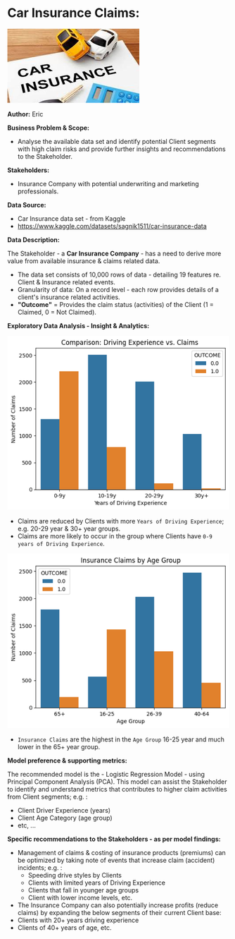 # **Car Insurance Claims:**


![ReadMe Image](https://github.com/FoxEW/Car-Insurance-Claims/blob/main/Car_Insurance.jpg?raw=true)

**Author:** Eric


**Business Problem & Scope:**

- Analyse the available data set and identify potential Client segments with high claim risks and provide further insights and recommendations to the Stakeholder. 


**Stakeholders:**

- Insurance Company with potential underwriting and marketing professionals.


**Data Source:**

- Car Insurance data set - from Kaggle
- https://www.kaggle.com/datasets/sagnik1511/car-insurance-data


**Data Description:**

The Stakeholder - a **Car Insurance Company** - has a need to derive more value from available insurance & claims related data.

- The data set consists of 10,000 rows of data - detailing 19 features re. Client & Insurance related events.
- Granularity of data: On a record level - each row provides details of a client's insurance related activities.
- **"Outcome"** = Provides the claim status (activities) of the Client (1 = Claimed, 0 = Not Claimed).


**Exploratory Data Analysis - Insight & Analytics:**

![ReadMe Image](https://github.com/FoxEW/Car-Insurance-Claims/blob/main/Insurance%20Claims%20by%20Driving%20Experience.png?raw=true)

- Claims are reduced by Clients with more ```Years of Driving Experience```; e.g. 20-29 year & 30+ year groups. 
- Claims are more likely to occur in the group where Clients have ```0-9 years of Driving Experience```.

![ReadMe Image](https://github.com/FoxEW/Car-Insurance-Claims/blob/main/Insurance%20Claims%20by%20Age%20Group.png?raw=true)

- ```Insurance Claims``` are the highest in the ```Age Group``` 16-25 year and much lower in the 65+ year group.

**Model preference & supporting metrics:**

The recommended model is the - Logistic Regression Model - using Principal Component Analysis (PCA).
This model can assist the Stakeholder to identify and understand metrics that contributes to higher claim activities from Client segments; e.g. :
- Client Driver Experience (years)
- Client Age Category (age group)
- etc, ...

**Specific recommendations to the Stakeholders - as per model findings:**
- Management of claims & costing of insurance products (premiums) can be optimized by taking note of events that increase claim (accident) incidents; e.g. :
  - Speeding drive styles by Clients 
  - Clients with limited years of Driving Experience
  - Clients that fall in younger age groups
  - Client with lower income levels, etc.
- The Insurance Company can also potentially increase profits (reduce claims) by expanding the below segments of their current Client base:
 - Clients with 20+ years driving experience
 - Clients of 40+ years of age, etc.

